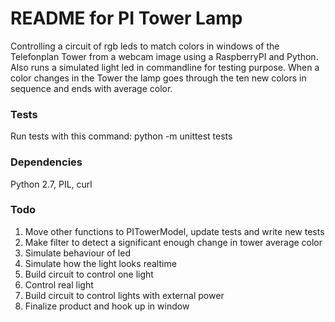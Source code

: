 # README for PI Tower Lamp
Controlling a circuit of rgb leds to match colors in windows of the Telefonplan Tower from a webcam image using a RaspberryPI and Python. Also runs a simulated light led in commandline for testing purpose.
When a color changes in the Tower the lamp goes through the ten new colors in sequence and ends with average color.

### Tests
Run tests with this command:
python -m unittest tests

### Dependencies
Python 2.7, PIL, curl

### Todo
1. Move other functions to PITowerModel, update tests and write new tests
1. Make filter to detect a significant enough change in tower average color
1. Simulate behaviour of led
1. Simulate how the light looks realtime
1. Build circuit to control one light
1. Control real light
1. Build circuit to control lights with external power
1. Finalize product and hook up in window